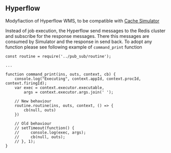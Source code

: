 ## Hyperflow
Modyfiaction of Hyperflow WMS, to be compatible with [Cache Simulator](https://github.com/k-jano/Cache-Simulator)

Instead of job execution, the Hyperflow send messages to the Redis cluster and subscribe for the response messages. There this messages are consumed by Simulator and the response in send back. To adopt any function please see following example of ``command_print`` function

```
const routine = require('../pub_sub/routine');

...

function command_print(ins, outs, context, cb) {
    console.log("Executing", context.appId, context.procId, context.firingId);
    var exec = context.executor.executable,
        args = context.executor.args.join(' ');

    // New behaviour
    routine.routine(ins, outs, context, () => {
        cb(null, outs)
    })

    // Old behaviour
    // setTimeout(function() {
    //     console.log(exec, args);
    //     cb(null, outs);
    // }, 1);
}
```